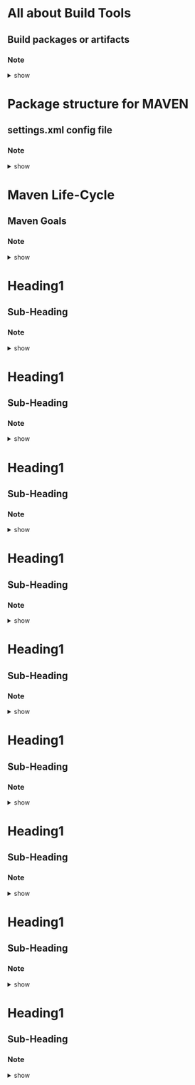 # All about Build Tools
## Build packages or artifacts
### Note 

<details><summary>show</summary>
<p>

```bash
For a specific source code, you need to create a package or build artifact, and you need a build tool for that
For Java, they are ANT, MAVEN or GRADLE
For .net, it is MS Build or Nant
For Java Script, it is Gulp or Grunt
For Python, py builder
For Ruby, its Rake

For Java, you can create
1. stand-alone applications
Contains only java code - therefore need to create JAR package - java archive

2. web applications
Will consist of java code + web content (html, css, js, images)
Here, we will create a WAR file - web archive

3. enterprise applications
Will consist of n number of modules, think, eCommerce site
java code + web content
In this case, its an EAR file, containing n number of WAR files, with minimum 1 WAR file

Apache developed Maven, hence called Apache Maven (Open Source)

```
</p>
</details>



# Package structure for MAVEN
## settings.xml config file
### Note 

<details><summary>show</summary>
<p>

```bash
Download maven binary from apache site
Unzip or untar and you will see
/bin   <<--mvn file is here
/conf  <<--all the config files, settings.xml is important file to use
/lib   <<--all the libraries are here, jar files
/boot exists as well

Before you install maven, install java
maven 3.6.3 is the latest version, and need the right java version, java8 or called Java 1.8

JDK - java dev kit
JRE - java runtime env

Maven needs JDK, since you are developing (As compared to just the JRE)

java -version
mvn -version

Default filename for 
maven build is pom.xml (can give custom name)
ant         is build.xml
gradle      is build.gradle

POM - stands for project object model
POM has a section for
- project details
- dependencies such as junit, log4j, etc

To run, 
mvn package --what package
it will look a the project details and see if WAR or JAR is specified and create

maven repos:  when, when you execute your mvn package command. It will then get the dependencies from the repos
1. maven local repo - folder in your laptop
  ~/.m2/repository, gets created when you run the mvn package commmand the first time
  can change default location to custom location, make change in settings.xml 
    <localRepository>custom path here</localRepository>

2. maven central repo
  maintained by maven community, all dependencies (libraries) here
  So need internet connectivity
  If a package is not found in local repo, it will fetch from central repo


3. remote repo
   private remote repo
   configure remote repo in pom.xml file (will do when we learn Nexus)


```
</p>
</details>



# Maven Life-Cycle
## Maven Goals
### Note 

<details><summary>show</summary>
<p>

```bash
LC            Goals   Description
--            -----   ---------------------------------------------------
Clean         clean   Will delete the previous build file

Site          site    Will generate the documents for the source code
                      not used now-a-days, instead using swagger
                      
Default       validate  Will validate project structure and resource files
              compile   
              test      Will run jUnit test cases (c - cUnit, .net - .nUnit, c++ - CPPUnit )
              package   Create package - ear, war or jar
              install   Will store the package/build artifact in local repo
              deploy    Will store in remote repo
mvn test

mvn package

mvn clean package   --can specify multple goals at the same time

mvn clean package -DskipTests
or
mvn clean package -Dmaven.test.skiptest

In a Enterprise app, there are multiple modules and it will take time to build, use

mvn package -pl <moduleName> <moduleName>

java -jar filename

for WAR and EAR, need an web server like TomCat

```
</p>
</details>



# Heading1
## Sub-Heading
### Note 

<details><summary>show</summary>
<p>

```bash

```
</p>
</details>




# Heading1
## Sub-Heading
### Note 

<details><summary>show</summary>
<p>

```bash

```
</p>
</details>





# Heading1
## Sub-Heading
### Note 

<details><summary>show</summary>
<p>

```bash

```
</p>
</details>





# Heading1
## Sub-Heading
### Note 

<details><summary>show</summary>
<p>

```bash

```
</p>
</details>




# Heading1
## Sub-Heading
### Note 

<details><summary>show</summary>
<p>

```bash

```
</p>
</details>




# Heading1
## Sub-Heading
### Note 

<details><summary>show</summary>
<p>

```bash

```
</p>
</details>





# Heading1
## Sub-Heading
### Note 

<details><summary>show</summary>
<p>

```bash

```
</p>
</details>



# Heading1
## Sub-Heading
### Note 

<details><summary>show</summary>
<p>

```bash

```
</p>
</details>




# Heading1
## Sub-Heading
### Note 

<details><summary>show</summary>
<p>

```bash

```
</p>
</details>







